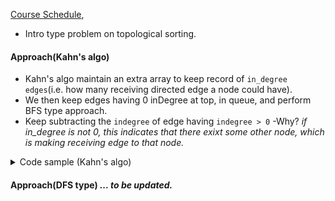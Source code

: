 [Course Schedule](https://cses.fi/problemset/task/1679/),

- Intro type problem on topological sorting.

#### Approach(Kahn's algo)

- Kahn's algo maintain an extra array to keep record of `in_degree edges`(i.e. how many receiving directed edge a node could have).
- We then keep edges having 0 inDegree at top, in queue, and perform BFS type approach.
- Keep subtracting the `indegree` of edge having `indegree > 0`
  -Why? _if in_degree is not 0, this indicates that there exixt some other node, which is making receiving edge to that node._

<details>
  <summary>Code sample (Kahn's algo)</summary>

```cpp
int n, m;
std::cin >> n >> m;

std::vector<int> graph[n + 1], revGraph[n + 1], inEdge(n + 1);
for (int i = 0; i < m; i++) {
    int a, b;
    std::cin >> a >> b;
    graph[a].push_back(b);
    revGraph[b].push_back(a);
    inEdge[b]++;
}

std::queue<int> qu;
for (int i = 1; i <= n; i++) {
    if (inEdge[i] == 0) {
        qu.push(i);
    }
}

std::vector<int> order, dp(n + 1, 0);
while (!qu.empty()) {
    auto u = qu.front();
    qu.pop();
    order.push_back(u);
    for (const auto &v : graph[u]) {
            if (--inEdge[v] == 0) {
                qu.push(v);
            }
    }
}

dp[0] = dp[1] = 1;
for (int i = 1; i < n; i++) {
    int u = order[i];
    for (const auto &v : revGraph[u]) {
        dp[u] += dp[v];
        dp[u] %= mod;
    }
}
std::cout << dp[n] << '\n';
int main() {
int n, m;
cin >> n >> m;

vector<vector<int>> graph(n + 1);
vector<int> in_degree(n + 1);

for (int i = 0; i < m; i++) {
    int a, b;
    cin >> a >> b;
    graph[a].push_back(b);
    in_degree[b]++;
}

queue<int> qu;
for (int i = 1; i <= n; i++)
    if (in_degree[i] == 0)
        qu.push(i);

vector<int> order;
while (!qu.empty()) {
    auto u = qu.front();
    qu.pop();

    order.push_back(u);
    for (const auto &v : graph[u]) {
        if (--in_degree[v] == 0) {
            qu.push(v);
        }
    }
}

if (int(order.size()) != n) {
    cout << "IMPOSSIBLE\n";
} else {
    for (const auto &i : order) {
    cout << i << ' ';
}
```

</details>

#### Approach(DFS type) _... to be updated._

